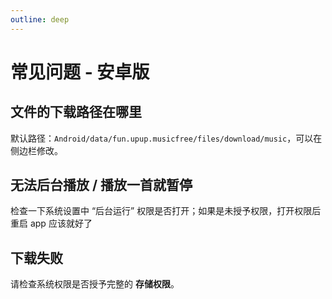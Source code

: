```yaml
---
outline: deep
---
```


# 常见问题 - 安卓版

## 文件的下载路径在哪里

默认路径：`Android/data/fun.upup.musicfree/files/download/music`，可以在侧边栏修改。

## 无法后台播放 / 播放一首就暂停

检查一下系统设置中 “后台运行” 权限是否打开；如果是未授予权限，打开权限后重启 app 应该就好了

## 下载失败

请检查系统权限是否授予完整的 **存储权限**。